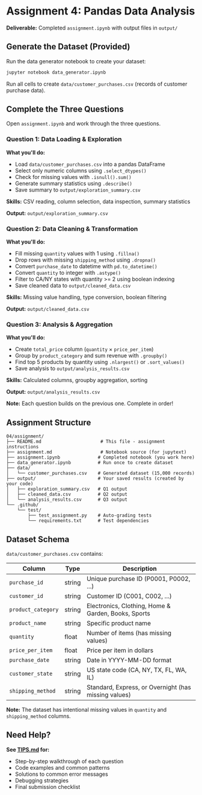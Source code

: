 # Assignment 4: Pandas Data Analysis

**Deliverable:** Completed `assignment.ipynb` with output files in `output/`

## Generate the Dataset (Provided)

Run the data generator notebook to create your dataset:

```bash
jupyter notebook data_generator.ipynb
```

Run all cells to create `data/customer_purchases.csv` (records of customer purchase data).

## Complete the Three Questions

Open `assignment.ipynb` and work through the three questions.

### Question 1: Data Loading & Exploration

**What you'll do:**

- Load `data/customer_purchases.csv` into a pandas DataFrame
- Select only numeric columns using `.select_dtypes()`
- Check for missing values with `.isnull().sum()`
- Generate summary statistics using `.describe()`
- Save summary to `output/exploration_summary.csv`

**Skills:** CSV reading, column selection, data inspection, summary statistics

**Output:** `output/exploration_summary.csv`

### Question 2: Data Cleaning & Transformation

**What you'll do:**

- Fill missing `quantity` values with 1 using `.fillna()`
- Drop rows with missing `shipping_method` using `.dropna()`
- Convert `purchase_date` to datetime with `pd.to_datetime()`
- Convert `quantity` to integer with `.astype()`
- Filter to CA/NY states with quantity >= 2 using boolean indexing
- Save cleaned data to `output/cleaned_data.csv`

**Skills:** Missing value handling, type conversion, boolean filtering

**Output:** `output/cleaned_data.csv`

### Question 3: Analysis & Aggregation

**What you'll do:**

- Create `total_price` column (`quantity` × `price_per_item`)
- Group by `product_category` and sum revenue with `.groupby()`
- Find top 5 products by quantity using `.nlargest()` or `.sort_values()`
- Save analysis to `output/analysis_results.csv`

**Skills:** Calculated columns, groupby aggregation, sorting

**Output:** `output/analysis_results.csv`

**Note:** Each question builds on the previous one. Complete in order!

## Assignment Structure

```
04/assignment/
├── README.md                      # This file - assignment instructions
├── assignment.md                  # Notebook source (for jupytext)
├── assignment.ipynb              # Completed notebook (you work here)
├── data_generator.ipynb          # Run once to create dataset
├── data/
│   └── customer_purchases.csv    # Generated dataset (15,000 records)
├── output/                       # Your saved results (created by your code)
│   ├── exploration_summary.csv   # Q1 output
│   ├── cleaned_data.csv          # Q2 output
│   └── analysis_results.csv      # Q3 output
└── .github/
    └── test/
        ├── test_assignment.py    # Auto-grading tests
        └── requirements.txt      # Test dependencies
```

## Dataset Schema

`data/customer_purchases.csv` contains:

| Column | Type | Description |
|--------|------|-------------|
| `purchase_id` | string | Unique purchase ID (P0001, P0002, ...) |
| `customer_id` | string | Customer ID (C001, C002, ...) |
| `product_category` | string | Electronics, Clothing, Home & Garden, Books, Sports |
| `product_name` | string | Specific product name |
| `quantity` | float | Number of items (has missing values) |
| `price_per_item` | float | Price per item in dollars |
| `purchase_date` | string | Date in YYYY-MM-DD format |
| `customer_state` | string | US state code (CA, NY, TX, FL, WA, IL) |
| `shipping_method` | string | Standard, Express, or Overnight (has missing values) |

**Note:** The dataset has intentional missing values in `quantity` and `shipping_method` columns.

## Need Help?

**See [TIPS.md](TIPS.md) for:**

- Step-by-step walkthrough of each question
- Code examples and common patterns
- Solutions to common error messages
- Debugging strategies
- Final submission checklist
